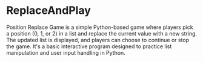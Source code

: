 # ReplaceAndPlay
 Position Replace Game is a simple Python-based game where players pick a position (0, 1, or 2) in a list and replace the current value with a new string. The updated list is displayed, and players can choose to continue or stop the game. It's a basic interactive program designed to practice list manipulation and user input handling in Python.
